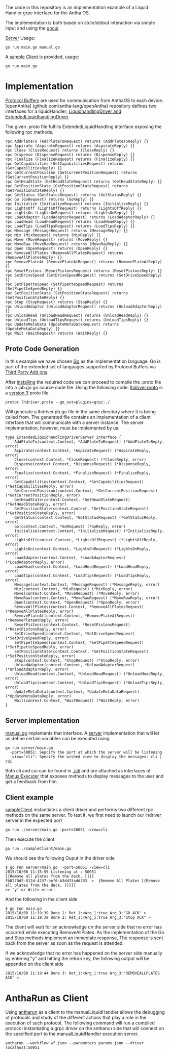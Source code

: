 The code in this repository is an implementation example of a Liquid Handler grpc interface for the Antha OS.

The implementation is both based on stdin/stdout interaction via simple input and using the [gocui](https://github.com/jroimartin/gocui).

[Server](server/) Usage:

```
go run main.go manual.go
```

A [sample Client](sampleClient/) is provided, usage:

```
go run main.go
```

Implementation
==============

[Protocol Buffers](https://developers.google.com/protocol-buffers) are used for communication from AnthaOS to each device.
[openAntha] (github.com/antha-lang/openAntha) repository defines two interfaces for a liquidHandler; 
[LiquidhandlingDriver and ExtendedLiquidhandlingDriver](github.com/antha-lang/openAntha/microArch/driver/liquidhandling/driver.go)

The given .proto file fulfills ExtendedLiquidHandling interface exposing the following rpc methods.

```
rpc AddPlateTo (AddPlateToRequest) returns (AddPlateToReply) {}
rpc Aspirate (AspirateRequest) returns (AspirateReply) {}
rpc Close (CloseRequest) returns (CloseReply) {}
rpc Dispense (DispenseRequest) returns (DispenseReply) {}
rpc Finalize (FinalizeRequest) returns (FinalizeReply) {}
rpc GetCapabilities (GetCapabilitiesRequest) returns (GetCapabilitiesReply) {}
rpc GetCurrentPosition (GetCurrentPositionRequest) returns (GetCurrentPositionReply) {}
rpc GetHeadState (GetHeadStateRequest) returns (GetHeadStateReply) {}
rpc GetPositionState (GetPositionStateRequest) returns (GetPositionStateReply) {}
rpc GetStatus (GetStatusRequest) returns (GetStatusReply) {}
rpc Go (GoRequest) returns (GoReply) {}
rpc Initialize (InitializeRequest) returns (InitializeReply) {}
rpc LightsOff (LightsOffRequest) returns (LightsOffReply) {}
rpc LightsOn (LightsOnRequest) returns (LightsOnReply) {}
rpc LoadAdaptor (LoadAdaptorRequest) returns (LoadAdaptorReply) {}
rpc LoadHead (LoadHeadRequest) returns (LoadHeadReply) {}
rpc LoadTips (LoadTipsRequest) returns (LoadTipsReply) {}
rpc Message (MessageRequest) returns (MessageReply) {}
rpc Mix (MixRequest) returns (MixReply) {}
rpc Move (MoveRequest) returns (MoveReply) {}
rpc MoveRaw (MoveRawRequest) returns (MoveRawReply) {}
rpc Open (OpenRequest) returns (OpenReply) {}
rpc RemoveAllPlates (RemoveAllPlatesRequest) returns (RemoveAllPlatesReply) {}
rpc RemovePlateAt (RemovePlateAtRequest) returns (RemovePlateAtReply) {}
rpc ResetPistons (ResetPistonsRequest) returns (ResetPistonsReply) {}
rpc SetDriveSpeed (SetDriveSpeedRequest) returns (SetDriveSpeedReply) {}
rpc SetPipetteSpeed (SetPipetteSpeedRequest) returns (SetPipetteSpeedReply) {}
rpc SetPositionState (SetPositionStateRequest) returns (SetPositionStateReply) {}
rpc Stop (StopRequest) returns (StopReply) {}
rpc UnloadAdaptor (UnloadAdaptorRequest) returns (UnloadAdaptorReply) {}
rpc UnloadHead (UnloadHeadRequest) returns (UnloadHeadReply) {}
rpc UnloadTips (UnloadTipsRequest) returns (UnloadTipsReply) {}
rpc UpdateMetaData (UpdateMetaDataRequest) returns (UpdateMetaDataReply) {}
rpc Wait (WaitRequest) returns (WaitReply) {}
```

Proto Code Generation
---------------------

In this example we have chosen [Go](https://golang.org) as the implementation language. Go is part of the extended set 
of languages supported by Protocol Buffers via [Third Party Add ons](https://github.com/google/protobuf/wiki/Third-Party-Add-ons).

After [installing](https://github.com/golang/protobuf) the required code we can proceed to compile the .proto file into
a .pb.go go source code file. Using the following code. [lhdriver.proto](ExtendedLiquidhandlingDriver/lhdriver.proto) is 
a [version 3](https://developers.google.com/protocol-buffers/docs/reference/proto3-spec) proto file.

```
protoc lhdriver.proto --go_out=plugins=grpc:./
```

Will generate a lhdriver.pb.go file in the same directory where it is being called from. The generated file contains an 
implementation of a client interface that will communicate with a server instance. The server implementation, however,
must be implemented by us:

```
type ExtendedLiquidhandlingDriverServer interface {
    AddPlateTo(context.Context, *AddPlateToRequest) (*AddPlateToReply, error)
    Aspirate(context.Context, *AspirateRequest) (*AspirateReply, error)
    Close(context.Context, *CloseRequest) (*CloseReply, error)
    Dispense(context.Context, *DispenseRequest) (*DispenseReply, error)
    Finalize(context.Context, *FinalizeRequest) (*FinalizeReply, error)
    GetCapabilities(context.Context, *GetCapabilitiesRequest) (*GetCapabilitiesReply, error)
    GetCurrentPosition(context.Context, *GetCurrentPositionRequest) (*GetCurrentPositionReply, error)
    GetHeadState(context.Context, *GetHeadStateRequest) (*GetHeadStateReply, error)
    GetPositionState(context.Context, *GetPositionStateRequest) (*GetPositionStateReply, error)
    GetStatus(context.Context, *GetStatusRequest) (*GetStatusReply, error)
    Go(context.Context, *GoRequest) (*GoReply, error)
    Initialize(context.Context, *InitializeRequest) (*InitializeReply, error)
    LightsOff(context.Context, *LightsOffRequest) (*LightsOffReply, error)
    LightsOn(context.Context, *LightsOnRequest) (*LightsOnReply, error)
    LoadAdaptor(context.Context, *LoadAdaptorRequest) (*LoadAdaptorReply, error)
    LoadHead(context.Context, *LoadHeadRequest) (*LoadHeadReply, error)
    LoadTips(context.Context, *LoadTipsRequest) (*LoadTipsReply, error)
    Message(context.Context, *MessageRequest) (*MessageReply, error)
    Mix(context.Context, *MixRequest) (*MixReply, error)
    Move(context.Context, *MoveRequest) (*MoveReply, error)
    MoveRaw(context.Context, *MoveRawRequest) (*MoveRawReply, error)
    Open(context.Context, *OpenRequest) (*OpenReply, error)
    RemoveAllPlates(context.Context, *RemoveAllPlatesRequest) (*RemoveAllPlatesReply, error)
    RemovePlateAt(context.Context, *RemovePlateAtRequest) (*RemovePlateAtReply, error)
    ResetPistons(context.Context, *ResetPistonsRequest) (*ResetPistonsReply, error)
    SetDriveSpeed(context.Context, *SetDriveSpeedRequest) (*SetDriveSpeedReply, error)
    SetPipetteSpeed(context.Context, *SetPipetteSpeedRequest) (*SetPipetteSpeedReply, error)
    SetPositionState(context.Context, *SetPositionStateRequest) (*SetPositionStateReply, error)
    Stop(context.Context, *StopRequest) (*StopReply, error)
    UnloadAdaptor(context.Context, *UnloadAdaptorRequest) (*UnloadAdaptorReply, error)
    UnloadHead(context.Context, *UnloadHeadRequest) (*UnloadHeadReply, error)
    UnloadTips(context.Context, *UnloadTipsRequest) (*UnloadTipsReply, error)
    UpdateMetaData(context.Context, *UpdateMetaDataRequest) (*UpdateMetaDataReply, error)
    Wait(context.Context, *WaitRequest) (*WaitReply, error)
}
```

Server implementation
---------------------

[manual.go](./manual.go) implements that interface. A [server](./server/main.go) implementation that will let us define
certain variables can be executed using

```
go run server/main.go 
  -port=50051: Sepcify the port at which the server will be listening
  -view="cli": Specify the wished view to display the messages: cli | cui
```

Both cli and cui can be found in [./cli](./cli) and are attached as interfaces of [ManualExecuter](executor.go) that
exposes methods to display messages to the user and get a feedback from him.

Client example
--------------
[sampleClient](./sampleClient/main.go) instantiates a client driver and performs two different rpc methods on the same
server. To test it, we first need to launch our lhdriver server in the expected port

```
go run ./server/main.go -port=50051 -view=cli
```

Then execute the client

```
go run ./sampleClient/main.go
```

We should see the following Ouput in the driver side

```
$ go run server/main.go  -port=50051 -view=cli
2015/10/08 11:15:55 Listening at : 50051
[{Remove all plates from the deck. []}]
fb0270df-812d-4237-bef6-b3dd33add283  >  {Remove All Plates [{Remove all plates from the deck. []}]}
>> 'y' or Write error:
```

And the following in the client side

```
$ go run main.go 
2015/10/08 11:19:39 Done 1: Ret_1:<Arg_1:true Arg_3:"GO ACK" > 
2015/10/08 11:19:39 Done 2: Ret_1:<Arg_1:true Arg_3:"Stop ACK" >
```

The client will wait for an acknowledge on the server side that no error has occurred while executing RemoveAllPlates. As
the implementation of the Go and Stop methods implement an immediate response, The response is sent back from the server
as soon as the request is attended.
 
If we acknowledge that no error has happened on the server side manually by entering "y" and hitting the return key, the
following output will be appended on the client side

```
2015/10/08 11:19:44 Done 3: Ret_1:<Arg_1:true Arg_3:"REMOVEALLPLATES ACK" > 
```

AnthaRun as Client
==================
Using [antharun](http://github.com/antha-lang/antha) as a client to the manualLiquidHandler allows the debugging of protocols and study of the different actions that play a role in the execution of such protocol. The following command will run a compiled protocol instantiating a grpc driver on the antharun side that will connect on the specified port to the manualLiquidHandler execution server.

```
antharun --workflow wf.json --parameters params.json --driver localhost:50051
```
